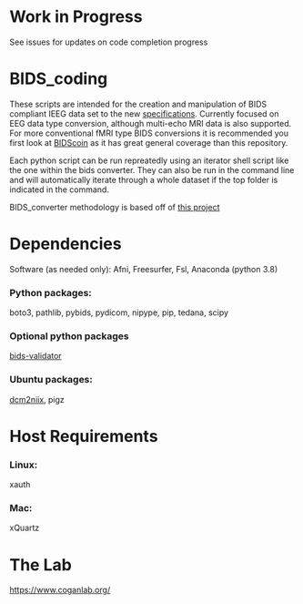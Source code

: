 # Work in Progress
See issues for updates on code completion progress

# BIDS_coding
These scripts are intended for the creation and manipulation of BIDS compliant IEEG data set to the new [specifications](https://bids-specification.readthedocs.io/en/stable/04-modality-specific-files/04-intracranial-electroencephalography.html). Currently focused on EEG data type conversion, although multi-echo MRI data is also supported. For more conventional fMRI type BIDS conversions it is recommended you first look at [BIDScoin](https://github.com/Donders-Institute/bidscoin) as it has great general coverage than this repository.

Each python script can be run repreatedly using an iterator shell script like the one within the bids converter.
They can also be run in the command line and will automatically iterate through a whole dataset if the top folder is indicated in the command.

BIDS_converter methodology is based off of [this project](https://github.com/SIMEXP/Data2Bids)

# Dependencies 
Software (as needed only):
Afni, Freesurfer, Fsl, Anaconda (python 3.8)

### Python packages: 
boto3, pathlib, pybids, pydicom, nipype, pip, tedana, scipy

### Optional python packages
[bids-validator](https://github.com/bids-standard/bids-validator)

### Ubuntu packages:
[dcm2niix](https://github.com/rordenlab/dcm2niix), pigz

# Host Requirements

### Linux:
xauth

### Mac:
xQuartz

# The Lab
https://www.coganlab.org/
